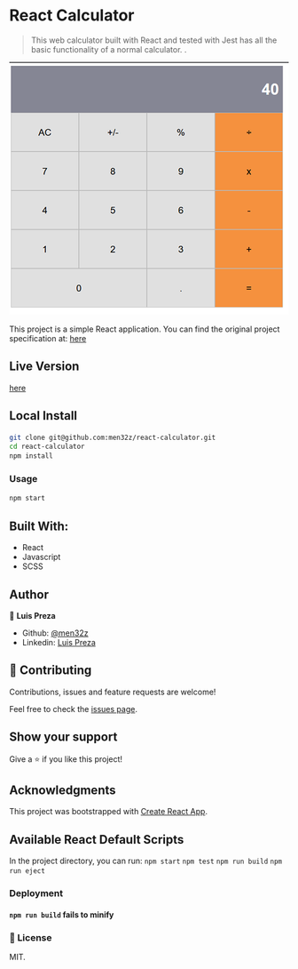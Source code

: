 # React Calculator

> This web calculator built with React and tested with Jest has all the basic functionality of a normal calculator. .

 ![Screenshot](https://raw.githubusercontent.com/men32z/react-calculator/development/docs/aaaaaa.png)

This project is a simple React application. 
You can find the original project specification at: [here](https://github.com/microverseinc/project-react-calculator)


## Live Version

[here](https://men32z-react-calculator.herokuapp.com/)

## Local Install

```sh
git clone git@github.com:men32z/react-calculator.git
cd react-calculator
npm install
```

### Usage

```sh
npm start
```

## Built With:

- React
- Javascript
- SCSS

## Author

👤 **Luis Preza**

- Github: [@men32z](https://github.com/men32z)
- Linkedin: [Luis Preza](https://www.linkedin.com/in/men32z/)

## 🤝 Contributing

Contributions, issues and feature requests are welcome!

Feel free to check the [issues page](https://github.com/men32z/react-calculator/issues).

## Show your support

Give a ⭐️ if you like this project!

## Acknowledgments


This project was bootstrapped with [Create React App](https://github.com/facebook/create-react-app).

## Available React Default Scripts

In the project directory, you can run:
`npm start`
`npm test`
`npm run build`
`npm run eject`

### Deployment

#### `npm run build` fails to minify




### 📝 License

MIT.
